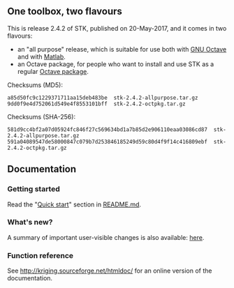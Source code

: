 ## One toolbox, two flavours

This is release 2.4.2 of STK, published on 20-May-2017, and it comes in two flavours:

 * an "all purpose" release, which is suitable for use both with [GNU Octave](http://www.gnu.org/software/octave/) and with [Matlab](www.mathworks.com/products/matlab/).
 * an Octave package, for people who want to install and use STK as a regular [Octave package](http://www.gnu.org/software/octave/doc/interpreter/Packages.html#Packages).

Checksums (MD5):
```
a85d50fc9c1229371711aa15deb483be  stk-2.4.2-allpurpose.tar.gz
9dd0f9e4d752061d549e4f8553101bff  stk-2.4.2-octpkg.tar.gz
```

Checksums (SHA-256):
```
581d9cc4bf2a07d05924fc846f27c569634bd1a7b85d2e906110eaa03086cd87  stk-2.4.2-allpurpose.tar.gz
591a04089547de58000847c079b7d253846185249d59c80d4f9f14c416809ebf  stk-2.4.2-octpkg.tar.gz
```

## Documentation

### Getting started

Read the "[Quick start](https://github.com/stk-kriging/stk/blob/2.4.2/README.md#quick-start)" section in [README.md](https://github.com/stk-kriging/stk/blob/2.4.2/README.md).

### What's new?

A summary of important user-visible changes is also available: [here](http://kriging.sourceforge.net/htmldoc/NEWS.html).

### Function reference

See <http://kriging.sourceforge.net/htmldoc/> for an online version of the documentation.
